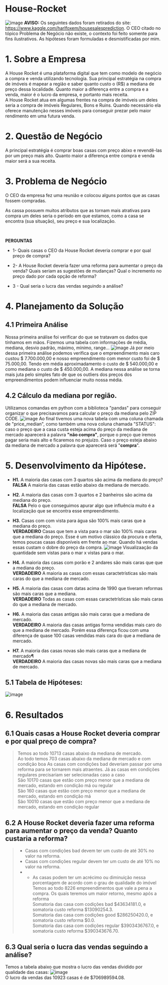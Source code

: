 # House-Rocket
![image](https://user-images.githubusercontent.com/94385953/148582727-3bca26ba-63e5-4869-9614-7273fe771316.png)
**AVISO:**  Os seguintes dados foram retirados do site:
<br> https://www.kaggle.com/harlfoxem/housesalesprediction. O CEO citado no tópico Problema de Negócio não existe, o contexto foi feito somente para fins ilustrativos. As hipóteses foram formuladas e desmistificadas por mim. 

# 1. Sobre a Empresa
A House Rocket é uma plataforma digital que tem como modelo de negócio a compra e venda utilizando tecnologia. Sua principal estratégia na compra de imóveis é mapear a região e saber quanto custo o (R$) a mediana de preço dessa localidade. Quanto maior a diferença entre a compra e a venda, maior é o lucro da empresa, e portanto mais receita. 
<br>
A House Rocket atua em algumas frentes na compra de imóveis um deles seria a compra de imóveis Regulares, Bons e Ruins. Quando necessário ela oferece manutenção nesses imóveis para conseguir prezar pelo maior rendimento em uma futura venda.

# 2. Questão de Negócio
A principal estratégia é comprar boas casas com preço abixo e revendê-las por um preço mais alto. Quanto maior a diferença entre compra e venda maior será a sua receita. 

# 3. Problema de Negócio
O CEO da empresa fez uma reunião e colocou alguns pontos que as casas fossem compradas. 
<br>

As cassa possuem muitos atributos que as tornam mais atrativas para compra um deles seria o período em que estamos, como a casa se encontra (sua situação), seu preço e sua localização.

<br>

**PERGUNTAS**
* 1- Quais casas o CEO da House Rocket deveria comprar e por qual preço de compra?

* 2- A House Rocket deveria fazer uma reforma para aumentar o preço da venda? Quais seriam as sugestões de mudanças? Qual o incremento no preço dado por cada opção de reforma?

* 3 - Qual seria o lucra das vendas seguindo a análise?


# 4. Planejamento da Solução

## 4.1 Primeira Análise 
Nossa primeira análise foi verificar do que se tratavam os dados que tínhamos em mãos. Fizemos uma tabela com informações de média, mediana, desvio padrão, máximo, mínimo, range... 
![image](https://user-images.githubusercontent.com/94385953/148584168-aa4e6b93-3ef4-4d02-8a97-7f352929d43b.png)
Já por meio dessa primeira análise podemos verifica que o empreendimento mais caro custou $ 7.700.000,00 e nosso empreendimento com menor custo foi de $ 75.000,00. Tendo em média aproximadamento o custo de $ 540.000,00 e como mediana o custo de $ 450.000,00. A mediana nessa análise se torna mais juta pelo simples fato de que os outliers dos preços dos empreendimentos podem influenciar muito nossa média. 

## 4.2 Cálculo da mediana por região.
Utilizamos comandas em python com a biblioteca "pandas" para conseguir organizar o que precisavamos para calcular o preço da mediana pelo ZIP CODE.
![image](https://user-images.githubusercontent.com/94385953/148584917-556f1aef-adf5-4fd5-a0a3-615d87516cb8.png)
Ao final tivemos uma nova tabela com uma coluna chamada de "price_median", como também uma nova coluna chamada "STATUS": caso o preço que a casa custa esteja acima do preço da mediana de mercado aparecerá a palavra **"não compra"**, porque o preço que iremos pagar seria mais alto e ficaremos no prejuízo. Caso o preço esteja abaixo da mediana de mercado a palavra que aparecerá será "**compra**". 


# 5. Desenvolvimento da Hipótese.

* **H1.** A maioria das casas com 3 quartos são acima da mediana do preço? 
<br> **FALSA** A maioria das casas estão abaixo da mediana de mercado. 

* **H2.** A maioria das casas com 3 quartos e 2 banheiros são acima da mediana do preço. 
<br>**FALSA** Pelo o que conseguimos apurar algo que influência muito é a localização que se encontra esse empreendimento. 

* **H3.** Casas com com vista para água são 100% mais caras que a mediana do preço.
<br> **VERDADEIRO** Casas que tem a vista para o mar são 100% mais caras que a mediana do preço. Esse é um motivo clássico da procura e oferta, temos poucas casas disponíveis em frente ao mar. Quando há vendas essas custam o dobre do preço da compra. 
![image](https://user-images.githubusercontent.com/94385953/148585909-3c0783b3-6e3b-49b1-9353-e1400177cd61.png)
Visualizaação da quantidade sem vistas para o mar x vistas para o mar. 

* **H4.** A maioria das casas com porão e 2 andares são mais caras que que a mediana do preço.
<br> **VERDADEIRO** A maioria as casas com essas caractetrísticas são mais caras do que a mediana de mercado. 

* **H5.** A maioria das casas com datas acima de 1990 que tiveram reformas são mais caras que a mediana.
<br> **VERDADEIRO** Todas as casas com essas caractetrísticas são mais caras do que a mediana de mercado. 

* **H6.** A maioria das casas antigas são mais caras que a mediana de mercado. 
<br> **VERDADEIRO** A maioria das casas antigas forma vendidas mais caro do que a mediana de mercado. Porém essa diferença ficou com uma diferença de quase 100 casas vendidas mais cara do que a mediana de mercado. 

* **H7.** A maioria das casas novas são mais caras que a mediana de mercado¶
<br> **VERDADEIRO** A maioria das casas novas são mais caras que a mediana de mercado.

## 5.1 Tabela de Hipóteses: 
![image](https://user-images.githubusercontent.com/94385953/148586668-8c5dd57d-6f9a-4964-8108-a3b6c2dfc8c3.png)

# 6. Resultados

## 6.1 Quais casas a House Rocket deveria comprar e por qual preço de compra?
> Temos ao todo 10713 casas abaixo da mediana de mercado.
> <br> Ao todo temos 703 casas abaixo da mediana de mercado e com condição boa 
> As casas com condições bad deveriam passar por uma reforma para se tornarem mais atraentes. Já as casas em condições regulares precisariam ser selecionadas caso a caso
> <br> São 10170 casas que estão com preço menor que a mediana de mercado, estando em condição má ou regular 
> <br> São 160 casas que estão com preço menor que a mediana de mercado, estando em condição má
> <br> São 10010 casas que estão com preço menor que a mediana de mercado, estando em condição regular 

## 6.2 A House Rocket deveria fazer uma reforma para aumentar o preço da venda? Quanto custaria a reforma?
> * Casas com condições bad devem ter um custo de até 30% no valor na reforma.
> * Casas com condições regular devem ter um custo de até 10% no valor na reforma.
> * * As casas podem ter um acrécimo ou diminuição nessa porcentagem de acordo com o grau de qualidade do imóvel
> Temos ao todo 8226 empreendimentos que vale a pena a compra. Os quais teremos um maior retorno, mesmo após a reforma
> <br> Somatoria das casa com codições bad $43634181.0, e somatoria custo reforma $13090254.3.
> <br> Somatoria das casa com codições good $286250420.0, e somatoria custo reforma $0.0.
> <br> Somatoria das casa com codições regular $3903436767.0, e somatoria custo reforma $390343676.70.


## 6.3 Qual seria o lucra das vendas seguindo a análise?
Temos a tabela abaixo que mostra o lucro das vendas dividido por qualidade das casas: 
![image](https://user-images.githubusercontent.com/94385953/148587663-99eec409-970e-4bd3-baf0-b5f6f11c763d.png)
<br> O lucro da vendas das 10923 casas é de $706989594.08. 

